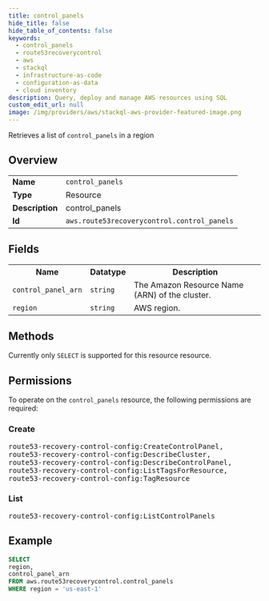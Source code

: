 ```yaml
---
title: control_panels
hide_title: false
hide_table_of_contents: false
keywords:
  - control_panels
  - route53recoverycontrol
  - aws
  - stackql
  - infrastructure-as-code
  - configuration-as-data
  - cloud inventory
description: Query, deploy and manage AWS resources using SQL
custom_edit_url: null
image: /img/providers/aws/stackql-aws-provider-featured-image.png
---
```

Retrieves a list of <code>control_panels</code> in a region

## Overview
<table><tbody>
<tr><td><b>Name</b></td><td><code>control_panels</code></td></tr>
<tr><td><b>Type</b></td><td>Resource</td></tr>
<tr><td><b>Description</b></td><td>control_panels</td></tr>
<tr><td><b>Id</b></td><td><code>aws.route53recoverycontrol.control_panels</code></td></tr>
</tbody></table>

## Fields
<table><tbody>
<tr><th>Name</th><th>Datatype</th><th>Description</th></tr>
<tr><td><code>control_panel_arn</code></td><td><code>string</code></td><td>The Amazon Resource Name (ARN) of the cluster.</td></tr>
<tr><td><code>region</code></td><td><code>string</code></td><td>AWS region.</td></tr>

</tbody></table>

## Methods
Currently only <code>SELECT</code> is supported for this resource resource.

## Permissions

To operate on the <code>control_panels</code> resource, the following permissions are required:

### Create
<pre>
route53-recovery-control-config:CreateControlPanel,
route53-recovery-control-config:DescribeCluster,
route53-recovery-control-config:DescribeControlPanel,
route53-recovery-control-config:ListTagsForResource,
route53-recovery-control-config:TagResource</pre>

### List
<pre>
route53-recovery-control-config:ListControlPanels</pre>


## Example
```sql
SELECT
region,
control_panel_arn
FROM aws.route53recoverycontrol.control_panels
WHERE region = 'us-east-1'
```
